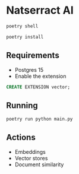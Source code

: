 # Natserract AI

```sh
poetry shell

poetry install
```

## Requirements
- Postgres 15
- Enable the extension
```sql 
CREATE EXTENSION vector;
```

## Running

```sh
poetry run python main.py
```

## Actions
- Embeddings
- Vector stores
- Document similarity
